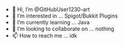 - 👋 Hi, I’m @GitHubUser1230-art
- 👀 I’m interested in ... Spigot/Bukkit Plugins
- 🌱 I’m currently learning ... Java
- 💞️ I’m looking to collaborate on ... nothing
- 📫 How to reach me ... idk

<!---
GitHubUser1230-art/GitHubUser1230-art is a ✨ special ✨ repository because its `README.md` (this file) appears on your GitHub profile.
You can click the Preview link to take a look at your changes.
--->
